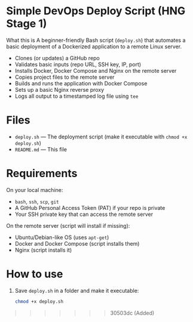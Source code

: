 
# Simple DevOps Deploy Script (HNG Stage 1)

What this is 
A beginner-friendly Bash script (`deploy.sh`) that automates a basic deployment of a Dockerized application to a remote Linux server. 

- Clones (or updates) a GitHub repo
- Validates basic inputs (repo URL, SSH key, IP, port)
- Installs Docker, Docker Compose and Nginx on the remote server
- Copies project files to the remote server
- Builds and runs the application with Docker Compose
- Sets up a basic Nginx reverse proxy
- Logs all output to a timestamped log file using `tee`


# Files

- `deploy.sh` — The deployment script (make it executable with `chmod +x deploy.sh`)
- `README.md` — This file


# Requirements

On your local machine:
- `bash`, `ssh`, `scp`, `git`
- A GitHub Personal Access Token (PAT) if your repo is private
- Your SSH private key that can access the remote server

On the remote server (script will install if missing):
- Ubuntu/Debian-like OS (uses `apt-get`)
- Docker and Docker Compose (script installs them)
- Nginx (script installs it)

# How to use

1. Save `deploy.sh` in a folder and make it executable:
   ```bash
   chmod +x deploy.sh

>>>>>>> 30503dc (Added)
